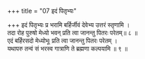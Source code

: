 +++
title = "07 इदं पितृभ्यः"

+++
इदं पितृभ्यः प्र भरामि बर्हिर्जीवं देवेभ्य उत्तरं स्तृणामि ।  
तदा रोह पुरुषो मेध्यो भवन् प्रति त्वा जानन्तु पितरः परेतम्॥ ८ ॥  
एदं बर्हिरसदो मेध्योभूः प्रति त्वा जानन्तु पितरः परेतम् ।  
यथापरु तन्वं सं भरस्व गात्राणि ते ब्रह्मणा कल्पयामि ॥ ९ ॥